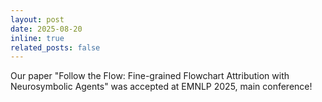 ```yaml
---
layout: post
date: 2025-08-20
inline: true
related_posts: false
---
```


Our paper "Follow the Flow: Fine-grained Flowchart Attribution with Neurosymbolic Agents" was accepted at EMNLP 2025, main conference!